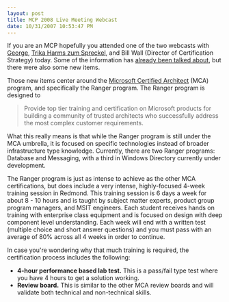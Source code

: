 ```yaml
---
layout: post
title: MCP 2008 Live Meeting Webcast
date: 10/31/2007 10:53:47 PM
---
```


If you are an MCP hopefully you attended one of the two webcasts with [George](http://blogs.msdn.com/mcp/default.aspx), [Trika Harms zum Spreckel](http://blogs.msdn.com/trika), and Bill Wall (Director of Certification Strategy) today. Some of the information has [already been talked about](http://geekswithblogs.net/sdorman/archive/2007/10/19/MCP-2008.aspx), but there were also some new items.

Those new items center around the [Microsoft Certified Architect](http://www.microsoft.com/learning/mcp/architect) (MCA) program, and specifically the Ranger program. The Ranger program is designed to 

> Provide top tier training and certification on Microsoft products for building a community of trusted architects who successfully address the most complex customer requirements.

What this really means is that while the Ranger program is still under the MCA umbrella, it is focused on specific technologies instead of broader infrastructure type knowledge. Currently, there are two Ranger programs: Database and Messaging, with a third in Windows Directory currently under development.

The Ranger program is just as intense to achieve as the other MCA certifications, but does include a very intense, highly-focused 4-week training session in Redmond. This training session is 6 days a week for about 8 - 10 hours and is taught by subject matter experts, product group program managers, and MSIT engineers. Each student receives hands on training with enterprise class equipment and is focused on design with deep component level understanding. Each week will end with a written test (multiple choice and short answer questions) and you must pass with an average of 80% across all 4 weeks in order to continue.

In case you're wondering why that much training is required, the certification process includes the following:

*   **4-hour performance based lab test.** This is a pass/fail type test where you have 4 hours to get a solution working.
*   **Review board.** This is similar to the other MCA review boards and will validate both technical and non-technical skills.
